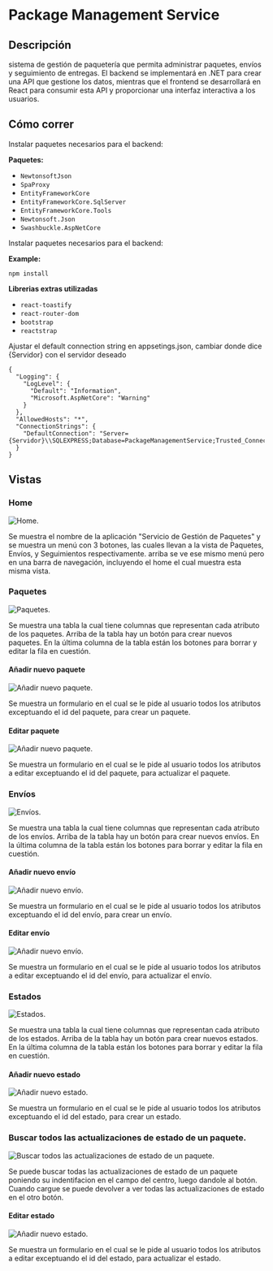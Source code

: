 # Package Management Service

## Descripción

sistema de gestión de paquetería que permita administrar paquetes, envíos y seguimiento de entregas. 
El backend se implementará en .NET para crear una API que gestione los datos, mientras que el frontend 
se desarrollará en React para consumir esta API y proporcionar una interfaz interactiva a los usuarios.

## Cómo correr
Instalar paquetes necesarios para el backend:

**Paquetes:**
- `NewtonsoftJson`
- `SpaProxy`
- `EntityFrameworkCore`
- `EntityFrameworkCore.SqlServer`
- `EntityFrameworkCore.Tools`
- `Newtonsoft.Json`
- `Swashbuckle.AspNetCore`

Instalar paquetes necesarios para el backend:

**Example:**
```Terminal:
npm install
```

**Librerias extras utilizadas**
- `react-toastify`
- `react-router-dom`
- `bootstrap`
- `reactstrap`

Ajustar el default connection string en appsetings.json, cambiar donde dice {Servidor} con el servidor deseado
```
{
  "Logging": {
    "LogLevel": {
      "Default": "Information",
      "Microsoft.AspNetCore": "Warning"
    }
  },
  "AllowedHosts": "*",
  "ConnectionStrings": {
    "DefaultConnection": "Server={Servidor}\\SQLEXPRESS;Database=PackageManagementService;Trusted_Connection=True;TrustServerCertificate=True"
  }
}

```

## Vistas

### Home
![Home.](assets/1.JPG)

Se muestra el nombre de la aplicación "Servicio de Gestión de Paquetes" 
y se muestra un menú con 3 botones, las cuales llevan a la vista de Paquetes,
Envíos, y Seguimientos respectivamente. arriba se ve ese mismo menú pero
en una barra de navegación, incluyendo el home el cual muestra esta misma vista.

### Paquetes
![Paquetes.](assets/2.JPG)

Se muestra una tabla la cual tiene columnas que representan cada atributo de los paquetes.
Arriba de la tabla hay un botón para crear nuevos paquetes. En la última columna de la tabla 
están los botones para borrar y editar la fila en cuestión.

#### Añadir nuevo paquete
![Añadir nuevo paquete.](assets/3.PNG)

Se muestra un formulario en el cual se le pide al usuario todos los atributos exceptuando
el id del paquete, para crear un paquete.

#### Editar paquete
![Añadir nuevo paquete.](assets/2.PNG)

Se muestra un formulario en el cual se le pide al usuario todos los atributos a editar
exceptuando el id del paquete, para actualizar el paquete.

### Envíos
![Envíos.](assets/5.JPG)

Se muestra una tabla la cual tiene columnas que representan cada atributo de los envíos.
Arriba de la tabla hay un botón para crear nuevos envíos. En la última columna de la tabla 
están los botones para borrar y editar la fila en cuestión.

#### Añadir nuevo envío
![Añadir nuevo envío.](https://myoctocat.com/assets/images/base-octocat.svg)

Se muestra un formulario en el cual se le pide al usuario todos los atributos exceptuando
el id del envío, para crear un envío.

#### Editar envío
![Añadir nuevo envío.](assets/2.PNG)

Se muestra un formulario en el cual se le pide al usuario todos los atributos a editar
exceptuando el id del envío, para actualizar el envío.

### Estados
![Estados.](assets/6.JPG)

Se muestra una tabla la cual tiene columnas que representan cada atributo de los estados.
Arriba de la tabla hay un botón para crear nuevos estados. En la última columna de la tabla 
están los botones para borrar y editar la fila en cuestión.

#### Añadir nuevo estado
![Añadir nuevo estado.](assets/7.JPG)

Se muestra un formulario en el cual se le pide al usuario todos los atributos exceptuando
el id del estado, para crear un estado.

### Buscar todos las actualizaciones de estado de un paquete.
![Buscar todos las actualizaciones de estado de un paquete.](assets/8.JPG)

Se puede buscar todas las actualizaciones de estado de un paquete poniendo su indentifacion en el campo del centro, luego dandole al botón.
Cuando cargue se puede devolver a ver todas las actualizaciones de estado en el otro botón.

#### Editar estado
![Añadir nuevo estado.](https://myoctocat.com/assets/images/base-octocat.svg)

Se muestra un formulario en el cual se le pide al usuario todos los atributos a editar
exceptuando el id del estado, para actualizar el estado.
